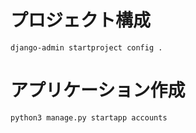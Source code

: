# プロジェクト構成
```
django-admin startproject config .
```

# アプリケーション作成
```
python3 manage.py startapp accounts
```